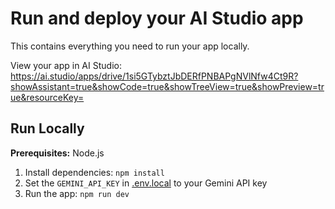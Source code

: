 # Run and deploy your AI Studio app

This contains everything you need to run your app locally.

View your app in AI Studio: https://ai.studio/apps/drive/1si5GTybztJbDERfPNBAPgNVlNfw4Ct9R?showAssistant=true&showCode=true&showTreeView=true&showPreview=true&resourceKey=

## Run Locally

**Prerequisites:**  Node.js


1. Install dependencies:
   `npm install`
2. Set the `GEMINI_API_KEY` in [.env.local](.env.local) to your Gemini API key
3. Run the app:
   `npm run dev`
